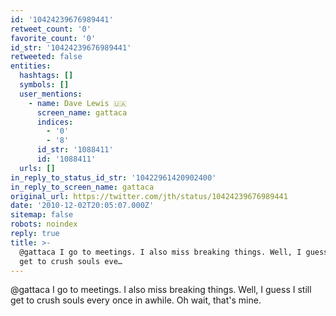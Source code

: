```yaml
---
id: '10424239676989441'
retweet_count: '0'
favorite_count: '0'
id_str: '10424239676989441'
retweeted: false
entities:
  hashtags: []
  symbols: []
  user_mentions:
    - name: Dave Lewis 🇺🇦
      screen_name: gattaca
      indices:
        - '0'
        - '8'
      id_str: '1088411'
      id: '1088411'
  urls: []
in_reply_to_status_id_str: '10422961420902400'
in_reply_to_screen_name: gattaca
original_url: https://twitter.com/jth/status/10424239676989441
date: '2010-12-02T20:05:07.000Z'
sitemap: false
robots: noindex
reply: true
title: >-
  @gattaca I go to meetings. I also miss breaking things. Well, I guess I still
  get to crush souls eve…
---
```


@gattaca I go to meetings. I also miss breaking things. Well, I guess I still get to crush souls every once in awhile. Oh wait, that's mine.